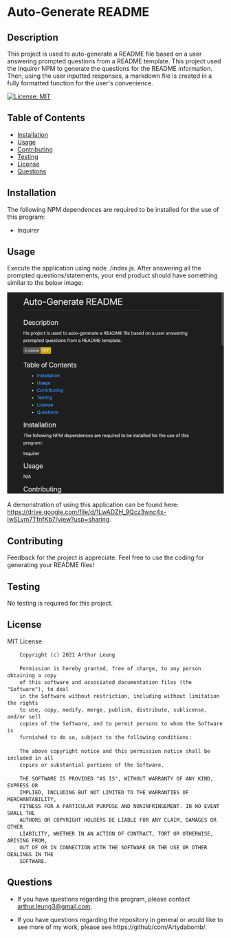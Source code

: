 
    
# Auto-Generate README

## Description
This project is used to auto-generate a README file based on a user answering prompted questions from a README template. This project used the Inquirer NPM to generate the questions for the README information. Then, using the user inputted responses, a markdown file is created in a fully formatted function for the user's convenience.

[![License: MIT](https://img.shields.io/badge/License-MIT-yellow.svg)](https://opensource.org/licenses/MIT)

## Table of Contents
* [Installation](#installation)
* [Usage](#usage)
* [Contributing](#contribution)
* [Testing](#testing)
* [License](#license)
* [Questions](#questions)

## Installation
The following NPM dependences are required to be installed for the use of this program: 

* Inquirer 

## Usage
Execute the application using node ./index.js. After answering all the prompted questions/statements, your end product should have something similar to the below image:

<img src="./Demo.png" alt="Example image of a generated README file.">

A demonstration of using this application can be found here: https://drive.google.com/file/d/1LwADZH_9Qcz3wnc4x-lwSLvm7TfnfKb7/view?usp=sharing.

## Contributing 
Feedback for the project is appreciate. Feel free to use the coding for generating your README files!

## Testing
No testing is required for this project. 

## License
MIT License

        Copyright (c) 2021 Arthur Leung
        
        Permission is hereby granted, free of charge, to any person obtaining a copy
        of this software and associated documentation files (the "Software"), to deal
        in the Software without restriction, including without limitation the rights
        to use, copy, modify, merge, publish, distribute, sublicense, and/or sell
        copies of the Software, and to permit persons to whom the Software is
        furnished to do so, subject to the following conditions:
        
        The above copyright notice and this permission notice shall be included in all
        copies or substantial portions of the Software.
        
        THE SOFTWARE IS PROVIDED "AS IS", WITHOUT WARRANTY OF ANY KIND, EXPRESS OR
        IMPLIED, INCLUDING BUT NOT LIMITED TO THE WARRANTIES OF MERCHANTABILITY,
        FITNESS FOR A PARTICULAR PURPOSE AND NONINFRINGEMENT. IN NO EVENT SHALL THE
        AUTHORS OR COPYRIGHT HOLDERS BE LIABLE FOR ANY CLAIM, DAMAGES OR OTHER
        LIABILITY, WHETHER IN AN ACTION OF CONTRACT, TORT OR OTHERWISE, ARISING FROM,
        OUT OF OR IN CONNECTION WITH THE SOFTWARE OR THE USE OR OTHER DEALINGS IN THE
        SOFTWARE.

## Questions
* If you have questions regarding this program, please contact arthur.leung3@gmail.com.

* If you have questions regarding the repository in general or would like to see more of my work, please see https://github/com/Artydabomb/.

    
